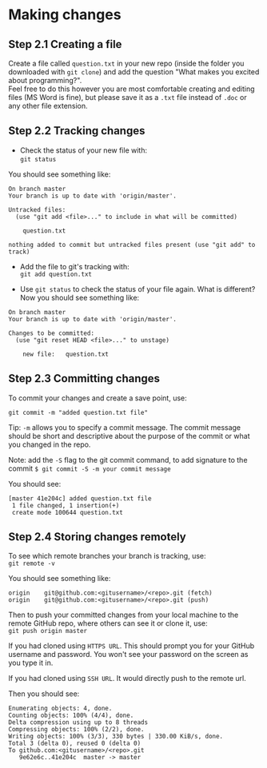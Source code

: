 # Making changes

## Step 2.1 Creating a file

Create a file called `question.txt` in your new repo (inside the folder you downloaded with `git clone`) and add the question "What makes you excited about programming?".<br>
Feel free to do this however you are most comfortable creating and editing files (MS Word is fine), but please save it as a `.txt` file instead of `.doc` or any other file extension.

## Step 2.2 Tracking changes

- Check the status of your new file with:<br>
  `git status`

You should see something like:

```
On branch master
Your branch is up to date with 'origin/master'.

Untracked files:
  (use "git add <file>..." to include in what will be committed)

    question.txt

nothing added to commit but untracked files present (use "git add" to track)
```

- Add the file to git's tracking with:<br>
  `git add question.txt`

- Use `git status` to check the status of your file again. What is different? Now you should see something like:

```
On branch master
Your branch is up to date with 'origin/master'.

Changes to be committed:
  (use "git reset HEAD <file>..." to unstage)

    new file:   question.txt
```

## Step 2.3 Committing changes

To commit your changes and create a save point, use:

`git commit -m "added question.txt file"`

Tip: `-m` allows you to specify a commit message. The commit message should be short and descriptive about the purpose of the commit or what you changed in the repo.

Note: add the `-S` flag to the git commit command, to add signature to the commit `$ git commit -S -m your commit message`

You should see:

```
[master 41e204c] added question.txt file
 1 file changed, 1 insertion(+)
 create mode 100644 question.txt
```

## Step 2.4 Storing changes remotely

To see which remote branches your branch is tracking, use:<br>
`git remote -v`

You should see something like:

```
origin    git@github.com:<gitusername>/<repo>.git (fetch)
origin    git@github.com:<gitusername>/<repo>.git (push)
```

Then to push your committed changes from your local machine to the remote GitHub repo, where others can see it or clone it, use:<br>
`git push origin master`

If you had cloned using `HTTPS URL`. This should prompt you for your GitHub username and password. You won't see your password on the screen as you type it in.

If you had cloned using `SSH URL`. It would directly push to the remote url.

Then you should see:

```
Enumerating objects: 4, done.
Counting objects: 100% (4/4), done.
Delta compression using up to 8 threads
Compressing objects: 100% (2/2), done.
Writing objects: 100% (3/3), 330 bytes | 330.00 KiB/s, done.
Total 3 (delta 0), reused 0 (delta 0)
To github.com:<gitusername>/<repo>.git
   9e62e6c..41e204c  master -> master
```
